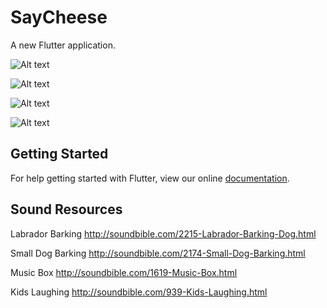 # SayCheese

A new Flutter application.

![Alt text](https://i.imgur.com/xRpBJty.png "Camera Roll")

![Alt text](https://i.imgur.com/H2Hm0Vt.png "SayCheese Sound Off")

![Alt text](https://i.imgur.com/rb7sAvw.png "SayCheese Sound On")

![Alt text](https://i.imgur.com/S8ROLjT.png "SayCheese Sound Options")

## Getting Started

For help getting started with Flutter, view our online
[documentation](https://flutter.io/).

## Sound Resources
Labrador Barking
http://soundbible.com/2215-Labrador-Barking-Dog.html

Small Dog Barking
http://soundbible.com/2174-Small-Dog-Barking.html

Music Box
http://soundbible.com/1619-Music-Box.html

Kids Laughing
http://soundbible.com/939-Kids-Laughing.html
